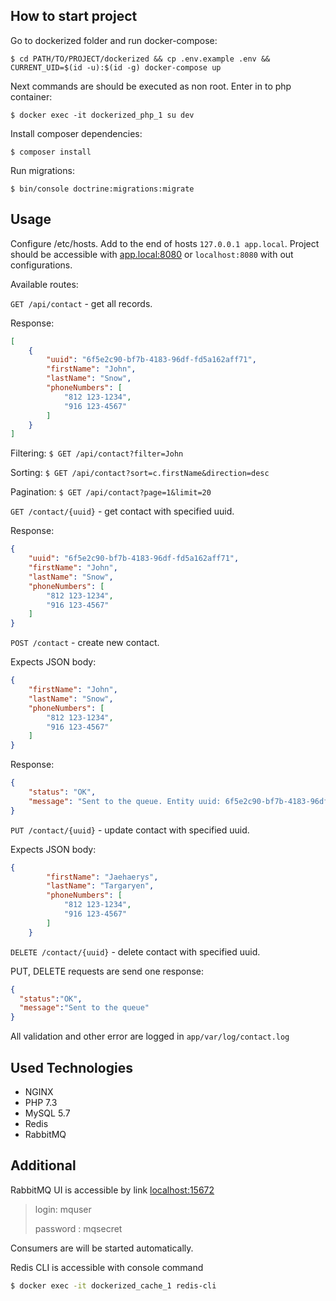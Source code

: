 ## How to start project

Go to dockerized folder and run docker-compose:

`$ cd PATH/TO/PROJECT/dockerized && cp .env.example .env && CURRENT_UID=$(id -u):$(id -g) docker-compose up`

Next commands are should be executed as non root. Enter in to php container:

`$ docker exec -it dockerized_php_1 su dev`

Install composer dependencies:

`$ composer install`

Run migrations:

`$ bin/console doctrine:migrations:migrate`

## Usage

Configure /etc/hosts. Add to the end of hosts `127.0.0.1 app.local`.
Project should be accessible with [app.local:8080](http://app.local:8080)
or `localhost:8080` with out configurations.

Available routes:

`GET /api/contact` - get all records.

Response:

```json
[
    {  
        "uuid": "6f5e2c90-bf7b-4183-96df-fd5a162aff71",
        "firstName": "John",
        "lastName": "Snow",
        "phoneNumbers": [
            "812 123-1234",
            "916 123-4567"
        ]
    }
]
```

Filtering:
`$ GET /api/contact?filter=John`

Sorting:
`$ GET /api/contact?sort=c.firstName&direction=desc`

Pagination:
`$ GET /api/contact?page=1&limit=20`


`GET /contact/{uuid}` - get contact with specified uuid.

Response:

```json
{  
    "uuid": "6f5e2c90-bf7b-4183-96df-fd5a162aff71",
    "firstName": "John",
    "lastName": "Snow",
    "phoneNumbers": [
        "812 123-1234",
        "916 123-4567"
    ]
}
```

`POST /contact` - create new contact.

Expects JSON body:
```json
{  
    "firstName": "John",
    "lastName": "Snow",
    "phoneNumbers": [
        "812 123-1234",
        "916 123-4567"
    ]
}
```

Response:
```json
{
    "status": "OK",
    "message": "Sent to the queue. Entity uuid: 6f5e2c90-bf7b-4183-96df-fd5a162aff71"
}
```


`PUT /contact/{uuid}` - update contact with specified uuid.

Expects JSON body:
```json
{  
        "firstName": "Jaehaerys",
        "lastName": "Targaryen",
        "phoneNumbers": [
            "812 123-1234",
            "916 123-4567"
        ]
    }
```

`DELETE /contact/{uuid}` - delete contact with specified uuid.

PUT, DELETE requests are send one response:
```json
{
  "status":"OK",
  "message":"Sent to the queue"
}
```

All validation and other error are logged in `app/var/log/contact.log`

## Used Technologies

* NGINX
* PHP 7.3
* MySQL 5.7
* Redis
* RabbitMQ

## Additional

RabbitMQ UI is accessible by link [localhost:15672](http://localhost:15672)

> login: mquser
>
> password : mqsecret

Consumers are will be started automatically.

Redis CLI is accessible with console command

```bash
$ docker exec -it dockerized_cache_1 redis-cli
```